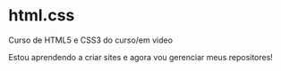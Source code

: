 # html.css
 Curso de HTML5 e CSS3 do curso/em video    

 Estou aprendendo a criar sites e agora vou gerenciar meus repositores!
